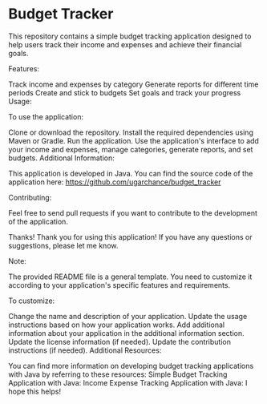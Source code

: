 <h1>Budget Tracker</h1>


This repository contains a simple budget tracking application designed to help users track their income and expenses and achieve their financial goals.

Features:

Track income and expenses by category
Generate reports for different time periods
Create and stick to budgets
Set goals and track your progress
Usage:

To use the application:

Clone or download the repository.
Install the required dependencies using Maven or Gradle.
Run the application.
Use the application's interface to add your income and expenses, manage categories, generate reports, and set budgets.
Additional Information:

This application is developed in Java.
You can find the source code of the application here: https://github.com/ugarchance/budget_tracker

Contributing:

Feel free to send pull requests if you want to contribute to the development of the application.

Thanks!
Thank you for using this application! If you have any questions or suggestions, please let me know.

Note:

The provided README file is a general template. You need to customize it according to your application's specific features and requirements.

To customize:

Change the name and description of your application.
Update the usage instructions based on how your application works.
Add additional information about your application in the additional information section.
Update the license information (if needed).
Update the contribution instructions (if needed).
Additional Resources:

You can find more information on developing budget tracking applications with Java by referring to these resources:
Simple Budget Tracking Application with Java: <invalid URL removed>
Income Expense Tracking Application with Java: <invalid URL removed>
I hope this helps!
